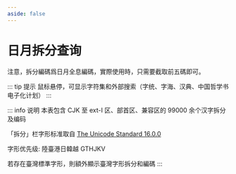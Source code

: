 ```yaml
---
aside: false
---
```

<script setup>
import Search from '@/search/FetchSearch.vue'
</script>

# 日月拆分查询

注意，拆分編碼爲日月全息編碼，實際使用時，只需要截取前五碼即可。

<div class="zigen-font">
<Search chaifenUrl="/chaifen.csv" zigenUrl="/zigen-sm.csv" :supplement="true" :ming="true"/>
</div>

::: tip 提示
鼠标悬停，可显示字符集和外部搜索（字统、字海、汉典、中国哲学书电子化计划）
:::

::: info 说明
本表包含 CJK 至 ext-I 区、部首区、兼容区的 99000 余个汉字拆分及编码

「拆分」栏字形标准取自 [The Unicode Standard 16.0.0](https://www.unicode.org/versions/Unicode16.0.0/)

字形优先级: 陸臺港日韓越 GTHJKV

若存在臺灣標準字形，則額外顯示臺灣字形拆分和編碼
:::